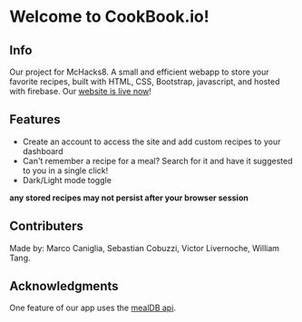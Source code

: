 # Welcome to CookBook.io!
## Info 
Our project for McHacks8. A small and efficient webapp to store your favorite recipes, built with HTML, CSS, Bootstrap, javascript, and hosted with firebase. Our [website is live now](cookbook-e138e.web.app/)!

## Features
- Create an account to access the site and add custom recipes to your dashboard
- Can't remember a recipe for a meal? Search for it and have it suggested to you in a single click!
- Dark/Light mode toggle

**any stored recipes may not persist after your browser session**

## Contributers
Made by: Marco Caniglia, Sebastian Cobuzzi, Victor Livernoche, William Tang.

## Acknowledgments
One feature of our app uses the [mealDB api](https://www.themealdb.com/api.php).

